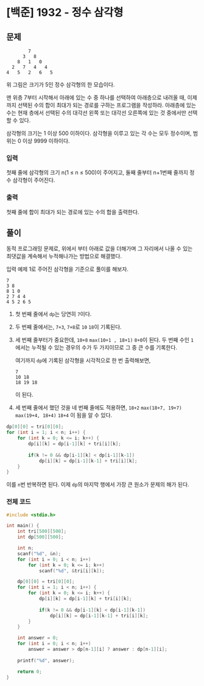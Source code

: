 # [백준] 1932 - 정수 삼각형

## 문제

```
        7
      3   8
    8   1   0
  2   7   4   4
4   5   2   6   5
```

위 그림은 크기가 5인 정수 삼각형의 한 모습이다.

맨 위층 7부터 시작해서 아래에 있는 수 중 하나를 선택하여 아래층으로 내려올 때, 이제까지 선택된 수의 합이 최대가 되는 경로를 구하는 프로그램을 작성하라. 아래층에 있는 수는 현재 층에서 선택된 수의 대각선 왼쪽 또는 대각선 오른쪽에 있는 것 중에서만 선택할 수 있다.

삼각형의 크기는 1 이상 500 이하이다. 삼각형을 이루고 있는 각 수는 모두 정수이며, 범위는 0 이상 9999 이하이다.

### 입력

첫째 줄에 삼각형의 크기 n(1 ≤ n ≤ 500)이 주어지고, 둘째 줄부터 n+1번째 줄까지 정수 삼각형이 주어진다.

### 출력

첫째 줄에 합이 최대가 되는 경로에 있는 수의 합을 출력한다.

## 풀이

동적 프로그래밍 문제로, 위에서 부터 아래로 값을 더해가며 그 자리에서 나올 수 있는 최댓값을 계속해서 누적해나가는 방법으로 해결했다.

입력 예제 1로 주어진 삼각형을 기준으로 풀이를 해보자.

```
7
3 8
8 1 0
2 7 4 4
4 5 2 6 5
```

1. 첫 번째 줄에서 `dp`는 당연히 `7`이다.
2. 두 번째 줄에서는, `7+3`, `7+8`로 `10` `18`이 기록된다.
3. 세 번째 줄부터가 중요한데, `10+8` `max(10+1 , 18+1)` `8+0`이 된다. 두 번째 수인 `1`에서는 누적될 수 있는 경우의 수가 두 가지이므로 그 중 큰 수를 기록한다.

    여기까지 `dp`에 기록된 삼각형을 시각적으로 한 번 출력해보면,

    ```
    7
    10 18
    18 19 18
    ```
    이 된다.

4. 세 번째 줄에서 했던 것을 네 번째 줄에도 적용하면, `18+2` `max(18+7, 19+7)` `max(19+4, 18+4)` `18+4` 이 됨을 알 수 있다.

```C
dp[0][0] = tri[0][0];
for (int i = 1; i < n; i++) {
    for (int k = 0; k <= i; k++) {            
        dp[i][k] = dp[i-1][k] + tri[i][k];
        
        if(k != 0 && dp[i-1][k] < dp[i-1][k-1])
            dp[i][k] = dp[i-1][k-1] + tri[i][k];
    }        
}
```

이를 `n`번 반복하면 된다. 이제 `dp`의 마지막 행에서 가장 큰 원소가 문제의 해가 된다.

### 전체 코드

```C
#include <stdio.h>

int main() {
    int tri[500][500];
    int dp[500][500];

    int n;
    scanf("%d", &n);
    for (int i = 0; i < n; i++)
        for (int k = 0; k <= i; k++)
            scanf("%d", &tri[i][k]);

    dp[0][0] = tri[0][0];
    for (int i = 1; i < n; i++) {
        for (int k = 0; k <= i; k++) {            
            dp[i][k] = dp[i-1][k] + tri[i][k];
            
            if(k != 0 && dp[i-1][k] < dp[i-1][k-1])
                dp[i][k] = dp[i-1][k-1] + tri[i][k];
        }        
    }

    int answer = 0;
    for (int i = 0; i < n; i++)
        answer = answer > dp[n-1][i] ? answer : dp[n-1][i];
    
    printf("%d", answer);

    return 0;
}
```